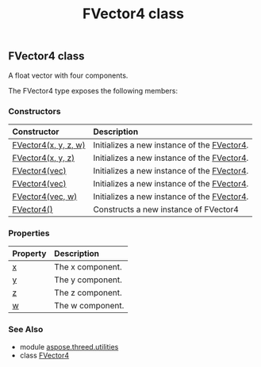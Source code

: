 ﻿---
title: FVector4 class
second_title: Aspose.3D for Python via .NET API References
description: 
type: docs
weight: 70
url: /python-net/aspose.threed.utilities/fvector4/
is_root: false
---

## FVector4 class

A float vector with four components.



The FVector4 type exposes the following members:

### Constructors
| Constructor | Description |
| :- | :- |
| [FVector4(x, y, z, w)](/3d/python-net/aspose.threed.utilities/fvector4/__init__/#float-float-float-float) | Initializes a new instance of the [FVector4](/3d/python-net/aspose.threed.utilities/fvector4). |
| [FVector4(x, y, z)](/3d/python-net/aspose.threed.utilities/fvector4/__init__/#float-float-float) | Initializes a new instance of the [FVector4](/3d/python-net/aspose.threed.utilities/fvector4). |
| [FVector4(vec)](/3d/python-net/aspose.threed.utilities/fvector4/__init__/#Vector4) | Initializes a new instance of the [FVector4](/3d/python-net/aspose.threed.utilities/fvector4). |
| [FVector4(vec)](/3d/python-net/aspose.threed.utilities/fvector4/__init__/#Vector3) | Initializes a new instance of the [FVector4](/3d/python-net/aspose.threed.utilities/fvector4). |
| [FVector4(vec, w)](/3d/python-net/aspose.threed.utilities/fvector4/__init__/#Vector3-float) | Initializes a new instance of the [FVector4](/3d/python-net/aspose.threed.utilities/fvector4). |
| [FVector4()](/3d/python-net/aspose.threed.utilities/fvector4/__init__/#) | Constructs a new instance of FVector4 |


### Properties
| Property | Description |
| :- | :- |
| [x](/3d/python-net/aspose.threed.utilities/fvector4/x) | The x component. |
| [y](/3d/python-net/aspose.threed.utilities/fvector4/y) | The y component. |
| [z](/3d/python-net/aspose.threed.utilities/fvector4/z) | The z component. |
| [w](/3d/python-net/aspose.threed.utilities/fvector4/w) | The w component. |



### See Also
* module [aspose.threed.utilities](..)
* class [FVector4](/3d/python-net/aspose.threed.utilities/fvector4)
